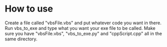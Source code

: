 # How to use
Create a file called "vbsFile.vbs" and put whatever code you want in there.
Run vbs_to_exe and type what you want your exe file to be called.
Make sure you have "vbsFile.vbs", "vbs_to_exe.py" and "cppScript.cpp" all in the same directory.

